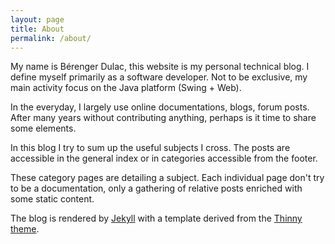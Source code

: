 ```yaml
---
layout: page
title: About
permalink: /about/
---
```

<div>
<p>
My name is Bérenger Dulac, this website is my personal technical blog. I define myself primarily 
as a software developer. Not to be exclusive, my main activity focus on the Java platform 
(Swing + Web).
</p>
<p>
In the everyday, I largely use online documentations, blogs, forum posts. After many years without contributing anything, perhaps is it time to share some elements.
</p>
<p>
In this blog I try to sum up the useful subjects I cross. The posts are accessible in the general index or in categories accessible from the footer.
</p>
<p>
These category pages are detailing a subject. Each individual page don't try to be a documentation, only a gathering of relative posts enriched with some static content.
</p>
<p>
The blog is rendered by <a href="http://jekyllrb.com/">Jekyll</a> with a template derived from the <a href="http://camporez.com">Thinny theme</a>.
</p>
</div>